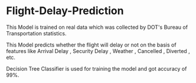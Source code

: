 # Flight-Delay-Prediction
This Model is trained on real data which was collected by DOT's Bureau of Transportation statistics.

This Model predicts whether the flight will delay or not on the basis of features like  Arrival Delay , Security Delay , Weather , Cancelled , Diverted , etc.

Decision Tree Classifier is used for training the model and got accuracy of 99%.
